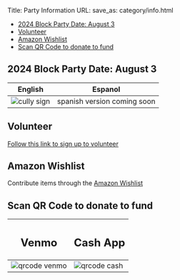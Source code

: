Title: Party Information
URL:
save_as: category/info.html

- [2024 Block Party Date: August 3](#2024-block-party-date-august-3)
- [Volunteer](#volunteer)
- [Amazon Wishlist](#amazon-wishlist)
- [Scan QR Code to donate to fund](#scan-qr-code-to-donate-to-fund)

## 2024 Block Party Date: August 3

| English                                  | Espanol                                                |
| ---------------------------------------- | ------------------------------------------------------ |
| ![cully sign]({static}/images/flyer_2024.png) | spanish version coming soon |

## Volunteer
[Follow this link to sign up to volunteer](https://volunteersignup.org/9FX8C)

## Amazon Wishlist
Contribute items through the [Amazon Wishlist](https://www.amazon.com/hz/wishlist/ls/2G4PP9UICVTOK?ref_=wl_share)

## Scan QR Code to donate to fund

| <h2>Venmo</h2>                             | <h2> Cash App</h2>                       |
| ------------------------------------------ | ---------------------------------------- |
| ![qrcode venmo]({static}/images/venmo.png) | ![qrcode cash]({static}/images/cash.png) |
